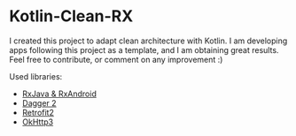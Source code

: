 # Kotlin-Clean-RX  

I created this project to adapt clean architecture with Kotlin. I am developing apps following this project as a template, and I am obtaining great results. Feel free to contribute, or comment on any improvement :)

Used libraries:
* [RxJava & RxAndroid][1]
* [Dagger 2][2]
* [Retrofit2][3]
* [OkHttp3][4]

[1]: https://github.com/ReactiveX/RxAndroid
[2]: https://github.com/google/dagger
[3]: http://square.github.io/retrofit/
[4]: https://github.com/square/okhttp




